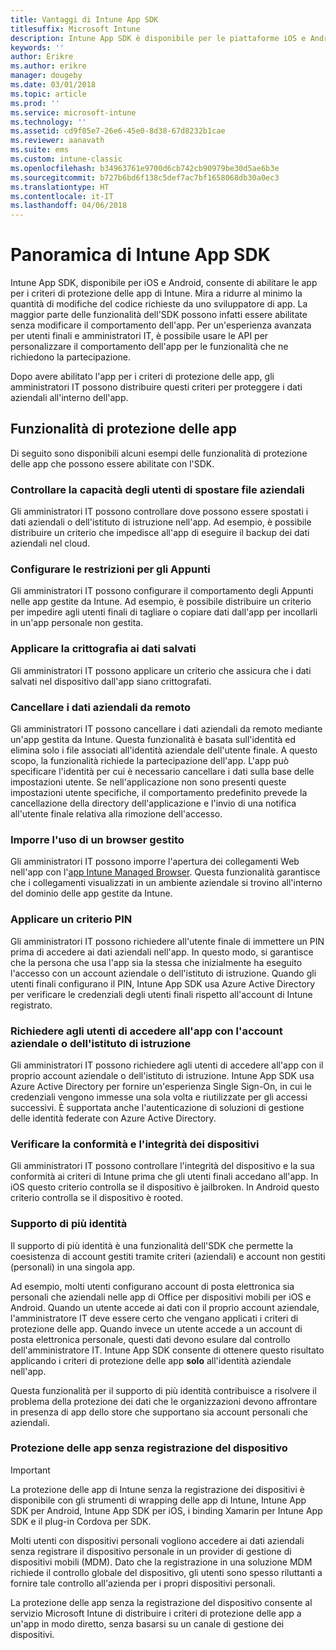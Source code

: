 ```yaml
---
title: Vantaggi di Intune App SDK
titlesuffix: Microsoft Intune
description: Intune App SDK è disponibile per le piattaforme iOS e Android e abilita le funzionalità di gestione di app per dispositivi mobili con Microsoft Intune.
keywords: ''
author: Erikre
ms.author: erikre
manager: dougeby
ms.date: 03/01/2018
ms.topic: article
ms.prod: ''
ms.service: microsoft-intune
ms.technology: ''
ms.assetid: cd9f05e7-26e6-45e0-8d38-67d8232b1cae
ms.reviewer: aanavath
ms.suite: ems
ms.custom: intune-classic
ms.openlocfilehash: b34963761e9700d6cb742cb90979be30d5ae6b3e
ms.sourcegitcommit: b727b6bd6f138c5def7ac7bf1658068db30a0ec3
ms.translationtype: HT
ms.contentlocale: it-IT
ms.lasthandoff: 04/06/2018
---
```

# <a name="intune-app-sdk-overview"></a>Panoramica di Intune App SDK
Intune App SDK, disponibile per iOS e Android, consente di abilitare le app per i criteri di protezione delle app di Intune. Mira a ridurre al minimo la quantità di modifiche del codice richieste da uno sviluppatore di app. La maggior parte delle funzionalità dell'SDK possono infatti essere abilitate senza modificare il comportamento dell'app. Per un'esperienza avanzata per utenti finali e amministratori IT, è possibile usare le API per personalizzare il comportamento dell'app per le funzionalità che ne richiedono la partecipazione.

Dopo avere abilitato l'app per i criteri di protezione delle app, gli amministratori IT possono distribuire questi criteri per proteggere i dati aziendali all'interno dell'app.

## <a name="app-protection-features"></a>Funzionalità di protezione delle app

Di seguito sono disponibili alcuni esempi delle funzionalità di protezione delle app che possono essere abilitate con l'SDK.

### <a name="control-users-ability-to-move-corporate-files"></a>Controllare la capacità degli utenti di spostare file aziendali
Gli amministratori IT possono controllare dove possono essere spostati i dati aziendali o dell'istituto di istruzione nell'app. Ad esempio, è possibile distribuire un criterio che impedisce all'app di eseguire il backup dei dati aziendali nel cloud.

### <a name="configure-clipboard-restrictions"></a>Configurare le restrizioni per gli Appunti
Gli amministratori IT possono configurare il comportamento degli Appunti nelle app gestite da Intune. Ad esempio, è possibile distribuire un criterio per impedire agli utenti finali di tagliare o copiare dati dall'app per incollarli in un'app personale non gestita.

### <a name="enforce-encryption-on-saved-data"></a>Applicare la crittografia ai dati salvati
Gli amministratori IT possono applicare un criterio che assicura che i dati salvati nel dispositivo dall'app siano crittografati.

### <a name="remotely-wipe-corporate-data"></a>Cancellare i dati aziendali da remoto
Gli amministratori IT possono cancellare i dati aziendali da remoto mediante un'app gestita da Intune. Questa funzionalità è basata sull'identità ed elimina solo i file associati all'identità aziendale dell'utente finale. A questo scopo, la funzionalità richiede la partecipazione dell'app. L'app può specificare l'identità per cui è necessario cancellare i dati sulla base delle impostazioni utente. Se nell'applicazione non sono presenti queste impostazioni utente specifiche, il comportamento predefinito prevede la cancellazione della directory dell'applicazione e l'invio di una notifica all'utente finale relativa alla rimozione dell'accesso.

### <a name="enforce-the-use-of-a-managed-browser"></a>Imporre l'uso di un browser gestito
Gli amministratori IT possono imporre l'apertura dei collegamenti Web nell'app con l'[app Intune Managed Browser](/intune-classic/deploy-use/manage-internet-access-using-managed-browser-policies). Questa funzionalità garantisce che i collegamenti visualizzati in un ambiente aziendale si trovino all'interno del dominio delle app gestite da Intune.

### <a name="enforce-a-pin-policy"></a>Applicare un criterio PIN
Gli amministratori IT possono richiedere all'utente finale di immettere un PIN prima di accedere ai dati aziendali nell'app. In questo modo, si garantisce che la persona che usa l'app sia la stessa che inizialmente ha eseguito l'accesso con un account aziendale o dell'istituto di istruzione. Quando gli utenti finali configurano il PIN, Intune App SDK usa Azure Active Directory per verificare le credenziali degli utenti finali rispetto all'account di Intune registrato.

### <a name="require-users-to-sign-in-with-work-or-school-account-for-app-access"></a>Richiedere agli utenti di accedere all'app con l'account aziendale o dell'istituto di istruzione
Gli amministratori IT possono richiedere agli utenti di accedere all'app con il proprio account aziendale o dell'istituto di istruzione. Intune App SDK usa Azure Active Directory per fornire un'esperienza Single Sign-On, in cui le credenziali vengono immesse una sola volta e riutilizzate per gli accessi successivi. È supportata anche l'autenticazione di soluzioni di gestione delle identità federate con Azure Active Directory.

### <a name="check-device-health-and-compliance"></a>Verificare la conformità e l'integrità dei dispositivi
Gli amministratori IT possono controllare l'integrità del dispositivo e la sua conformità ai criteri di Intune prima che gli utenti finali accedano all'app. In iOS questo criterio controlla se il dispositivo è jailbroken. In Android questo criterio controlla se il dispositivo è rooted.

### <a name="multi-identity-support"></a>Supporto di più identità
Il supporto di più identità è una funzionalità dell'SDK che permette la coesistenza di account gestiti tramite criteri (aziendali) e account non gestiti (personali) in una singola app.

Ad esempio, molti utenti configurano account di posta elettronica sia personali che aziendali nelle app di Office per dispositivi mobili per iOS e Android. Quando un utente accede ai dati con il proprio account aziendale, l'amministratore IT deve essere certo che vengano applicati i criteri di protezione delle app. Quando invece un utente accede a un account di posta elettronica personale, questi dati devono esulare dal controllo dell'amministratore IT. Intune App SDK consente di ottenere questo risultato applicando i criteri di protezione delle app **solo** all'identità aziendale nell'app.

Questa funzionalità per il supporto di più identità contribuisce a risolvere il problema della protezione dei dati che le organizzazioni devono affrontare in presenza di app dello store che supportano sia account personali che aziendali.
 
### <a name="app-protection-without-device-enrollment"></a>Protezione delle app senza registrazione del dispositivo

>[!IMPORTANT]
>La protezione delle app di Intune senza la registrazione dei dispositivi è disponibile con gli strumenti di wrapping delle app di Intune, Intune App SDK per Android, Intune App SDK per iOS, i binding Xamarin per Intune App SDK e il plug-in Cordova per SDK.

Molti utenti con dispositivi personali vogliono accedere ai dati aziendali senza registrare il dispositivo personale in un provider di gestione di dispositivi mobili (MDM). Dato che la registrazione in una soluzione MDM richiede il controllo globale del dispositivo, gli utenti sono spesso riluttanti a fornire tale controllo all'azienda per i propri dispositivi personali.

La protezione delle app senza la registrazione del dispositivo consente al servizio Microsoft Intune di distribuire i criteri di protezione delle app a un'app in modo diretto, senza basarsi su un canale di gestione dei dispositivi.
